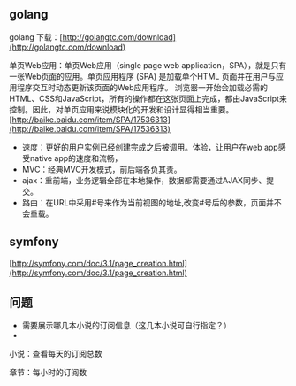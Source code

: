 ## golang
golang 下载：[http://golangtc.com/download](http://golangtc.com/download)

单页Web应用：单页Web应用（single page web application，SPA），就是只有一张Web页面的应用。单页应用程序 (SPA) 是加载单个HTML 页面并在用户与应用程序交互时动态更新该页面的Web应用程序。 浏览器一开始会加载必需的HTML、CSS和JavaScript，所有的操作都在这张页面上完成，都由JavaScript来控制。因此，对单页应用来说模块化的开发和设计显得相当重要。
[http://baike.baidu.com/item/SPA/17536313](http://baike.baidu.com/item/SPA/17536313)

- 速度：更好的用户实例已经创建完成之后被调用。体验，让用户在web app感受native app的速度和流畅，
- MVC：经典MVC开发模式，前后端各负其责。
- ajax：重前端，业务逻辑全部在本地操作，数据都需要通过AJAX同步、提交。
- 路由：在URL中采用#号来作为当前视图的地址,改变#号后的参数，页面并不会重载。

## symfony
[http://symfony.com/doc/3.1/page_creation.html](http://symfony.com/doc/3.1/page_creation.html)


## 问题
 - 需要展示哪几本小说的订阅信息（这几本小说可自行指定？）
 - 


小说：查看每天的订阅总数

章节：每小时的订阅数

